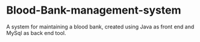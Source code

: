 # Blood-Bank-management-system
A system for maintaining a blood bank, created using Java as front end and MySql as back end tool.
